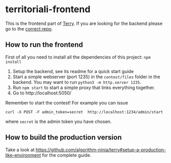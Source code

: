 # territoriali-frontend

This is the frontend part of [Terry](https://github.com/algorithm-ninja/terry). If you are looking for the backend please go to the [correct repo](https://github.com/algorithm-ninja/territoriali-backend).

## How to run the frontend

First of all you need to install all the dependencies of this project: `npm install`

1. Setup the backend, see its readme for a quick start guide
2. Start a simple webserver (port 1235) in the `contest/files` folder in the backend. You may want to run `python3 -m http.server 1235`.
3. Run `npm start` to start a simple proxy that links everything together.
4. Go to http://localhost:5050/

Remember to start the contest! For example you can issue
```
curl -X POST -F admin_token=secret  http://localhost:1234/admin/start
```
where `secret` is the admin token you have chosen.


## How to build the production version

Take a look at https://github.com/algorithm-ninja/terry#setup-a-production-like-environment for the complete guide.
